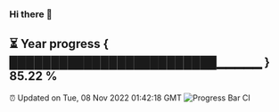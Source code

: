 ### Hi there 👋
⏳ Year progress { █████████████████████████▁▁▁▁▁ } 85.22 %
---
⏰ Updated on Tue, 08 Nov 2022 01:42:18 GMT
![Progress Bar CI](https://github.com/liununu/liununu/workflows/Progress%20Bar%20CI/badge.svg)
